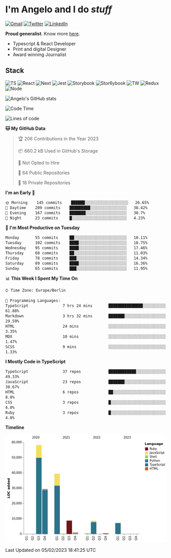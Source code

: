 # I'm Angelo and I do _stuff_

[![Gmail](https://img.shields.io/badge/Gmail-D14836?style=for-the-badge&logo=gmail&logoColor=white)](mailto:oiangelodias@gmail.com)
[![Twitter](https://img.shields.io/badge/Twitter-1DA1F2?style=for-the-badge&logo=twitter&logoColor=white)](https://www.twitter.com/oicronofobico)
[![LinkedIn](https://img.shields.io/badge/LinkedIn-0077B5?style=for-the-badge&logo=linkedin&logoColor=white)](https://www.linkedin.com/in/angelod1as/)

**Proud generalist**. Know more [here](http://www.angelodias.com.br/).

- Typescript & React Developer
- Print and digital Designer
- Award winning Journalist

## Stack

![TS](https://img.shields.io/badge/TypeScript-007ACC?style=for-the-badge&logo=typescript&logoColor=white)
![React](https://img.shields.io/badge/React-20232A?style=for-the-badge&logo=react&logoColor=61DAFB)
![Next](https://img.shields.io/badge/next.js-000000?style=for-the-badge&logo=nextdotjs&logoColor=white)
![Jest](https://img.shields.io/badge/Jest-C21325?style=for-the-badge&logo=jest&logoColor=white)
![Storybook](https://img.shields.io/badge/storybook-FF4785?style=for-the-badge&logo=storybook&logoColor=white)
![Stor6ybook](https://img.shields.io/badge/Figma-F24E1E?style=for-the-badge&logo=figma&logoColor=white)
![TW](https://img.shields.io/badge/Tailwind_CSS-38B2AC?style=for-the-badge&logo=tailwind-css&logoColor=white)
![Redux](https://img.shields.io/badge/Redux-593D88?style=for-the-badge&logo=redux&logoColor=white)
![Node](https://img.shields.io/badge/Node.js-339933?style=for-the-badge&logo=nodedotjs&logoColor=white)

![Angelo's GitHub stats](https://github-readme-stats.vercel.app/api?username=angelod1as&show_icons=true&theme=dark)

<!--START_SECTION:waka-->
![Code Time](http://img.shields.io/badge/Code%20Time-2%2C431%20hrs%2015%20mins-blue)

![Lines of code](https://img.shields.io/badge/From%20Hello%20World%20I%27ve%20Written-153%20Thousand%20lines%20of%20code-blue)

**🐱 My GitHub Data** 

> 🏆 206 Contributions in the Year 2023
 > 
> 📦 660.2 kB Used in GitHub's Storage 
 > 
> 🚫 Not Opted to Hire
 > 
> 📜 64 Public Repositories 
 > 
> 🔑 18 Private Repositories  
 > 
**I'm an Early 🐤** 

```text
🌞 Morning    145 commits    ██████░░░░░░░░░░░░░░░░░░░   26.65% 
🌆 Daytime    209 commits    █████████░░░░░░░░░░░░░░░░   38.42% 
🌃 Evening    167 commits    ███████░░░░░░░░░░░░░░░░░░   30.7% 
🌙 Night      23 commits     █░░░░░░░░░░░░░░░░░░░░░░░░   4.23%

```
📅 **I'm Most Productive on Tuesday** 

```text
Monday       55 commits     ██░░░░░░░░░░░░░░░░░░░░░░░   10.11% 
Tuesday      102 commits    ████░░░░░░░░░░░░░░░░░░░░░   18.75% 
Wednesday    95 commits     ████░░░░░░░░░░░░░░░░░░░░░   17.46% 
Thursday     60 commits     ██░░░░░░░░░░░░░░░░░░░░░░░   11.03% 
Friday       78 commits     ███░░░░░░░░░░░░░░░░░░░░░░   14.34% 
Saturday     89 commits     ████░░░░░░░░░░░░░░░░░░░░░   16.36% 
Sunday       65 commits     ███░░░░░░░░░░░░░░░░░░░░░░   11.95%

```


📊 **This Week I Spent My Time On** 

```text
⌚︎ Time Zone: Europe/Berlin

💬 Programming Languages: 
TypeScript               7 hrs 24 mins       ███████████████░░░░░░░░░░   61.88% 
Markdown                 3 hrs 32 mins       ███████░░░░░░░░░░░░░░░░░░   29.59% 
HTML                     24 mins             ░░░░░░░░░░░░░░░░░░░░░░░░░   3.35% 
MDX                      10 mins             ░░░░░░░░░░░░░░░░░░░░░░░░░   1.47% 
SCSS                     9 mins              ░░░░░░░░░░░░░░░░░░░░░░░░░   1.33%

```

**I Mostly Code in TypeScript** 

```text
TypeScript               37 repos            ████████████░░░░░░░░░░░░░   49.33% 
JavaScript               23 repos            ███████░░░░░░░░░░░░░░░░░░   30.67% 
HTML                     6 repos             ██░░░░░░░░░░░░░░░░░░░░░░░   8.0% 
CSS                      3 repos             █░░░░░░░░░░░░░░░░░░░░░░░░   4.0% 
Ruby                     3 repos             █░░░░░░░░░░░░░░░░░░░░░░░░   4.0%

```


**Timeline**

![Chart not found](https://raw.githubusercontent.com/angelod1as/angelod1as/main/charts/bar_graph.png) 


 Last Updated on 05/02/2023 18:41:25 UTC
<!--END_SECTION:waka-->
